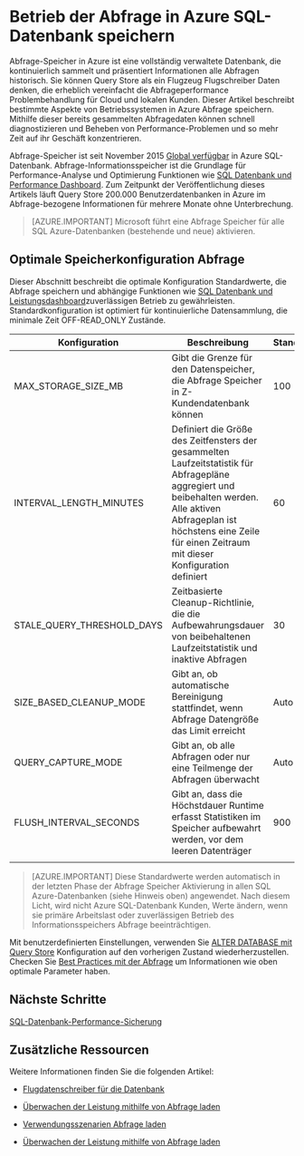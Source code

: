 <properties
   pageTitle="Abfrage in SQL Azure-Datenbank speichern Betrieb"
   description="Enthält Informationen zum Bedienen der Abfrage in Azure SQL-Datenbank speichern"
   keywords=""
   services="sql-database"
   documentationCenter=""
   authors="CarlRabeler"
   manager="jhubbard"
   editor=""/>

<tags
   ms.service="sql-database"
   ms.devlang="NA"
   ms.topic="article"
   ms.tgt_pltfrm="sqldb-performance"
   ms.workload="data-management"
   ms.date="08/16/2016"
   ms.author="carlrab"/>

# <a name="operating-the-query-store-in-azure-sql-database"></a>Betrieb der Abfrage in Azure SQL-Datenbank speichern 

Abfrage-Speicher in Azure ist eine vollständig verwaltete Datenbank, die kontinuierlich sammelt und präsentiert Informationen alle Abfragen historisch. Sie können Query Store als ein Flugzeug Flugschreiber Daten denken, die erheblich vereinfacht die Abfrageperformance Problembehandlung für Cloud und lokalen Kunden. Dieser Artikel beschreibt bestimmte Aspekte von Betriebssystemen in Azure Abfrage speichern. Mithilfe dieser bereits gesammelten Abfragedaten können schnell diagnostizieren und Beheben von Performance-Problemen und so mehr Zeit auf ihr Geschäft konzentrieren. 

Abfrage-Speicher ist seit November 2015 [Global verfügbar](https://azure.microsoft.com/updates/general-availability-azure-sql-database-query-store/) in Azure SQL-Datenbank. Abfrage-Informationsspeicher ist die Grundlage für Performance-Analyse und Optimierung Funktionen wie [SQL Datenbank und Performance Dashboard](https://azure.microsoft.com/updates/sqldatabaseadvisorga/). Zum Zeitpunkt der Veröffentlichung dieses Artikels läuft Query Store 200.000 Benutzerdatenbanken in Azure im Abfrage-bezogene Informationen für mehrere Monate ohne Unterbrechung.

> [AZURE.IMPORTANT] Microsoft führt eine Abfrage Speicher für alle SQL Azure-Datenbanken (bestehende und neue) aktivieren. 

## <a name="optimal-query-store-configuration"></a>Optimale Speicherkonfiguration Abfrage

Dieser Abschnitt beschreibt die optimale Konfiguration Standardwerte, die Abfrage speichern und abhängige Funktionen wie [SQL Datenbank und Leistungsdashboard](https://azure.microsoft.com/updates/sqldatabaseadvisorga/)zuverlässigen Betrieb zu gewährleisten. Standardkonfiguration ist optimiert für kontinuierliche Datensammlung, die minimale Zeit OFF-READ_ONLY Zustände.

| Konfiguration | Beschreibung | Standard | Kommentar |
| ------------- | ----------- | ------- | ------- |
| MAX_STORAGE_SIZE_MB | Gibt die Grenze für den Datenspeicher, die Abfrage Speicher in Z-Kundendatenbank können | 100 | Für neue Datenbanken erzwungen |
| INTERVAL_LENGTH_MINUTES | Definiert die Größe des Zeitfensters der gesammelten Laufzeitstatistik für Abfragepläne aggregiert und beibehalten werden. Alle aktiven Abfrageplan ist höchstens eine Zeile für einen Zeitraum mit dieser Konfiguration definiert | 60   | Für neue Datenbanken erzwungen |
| STALE_QUERY_THRESHOLD_DAYS | Zeitbasierte Cleanup-Richtlinie, die die Aufbewahrungsdauer von beibehaltenen Laufzeitstatistik und inaktive Abfragen | 30 | Für neue Datenbanken und Datenbanken mit früheren (367) erzwungen |
| SIZE_BASED_CLEANUP_MODE | Gibt an, ob automatische Bereinigung stattfindet, wenn Abfrage Datengröße das Limit erreicht | Auto | Für alle Datenbanken erzwungen |
| QUERY_CAPTURE_MODE | Gibt an, ob alle Abfragen oder nur eine Teilmenge der Abfragen überwacht | Auto | Für alle Datenbanken erzwungen |
| FLUSH_INTERVAL_SECONDS | Gibt an, dass die Höchstdauer Runtime erfasst Statistiken im Speicher aufbewahrt werden, vor dem leeren Datenträger | 900 | Für neue Datenbanken erzwungen |
||||||

> [AZURE.IMPORTANT] Diese Standardwerte werden automatisch in der letzten Phase der Abfrage Speicher Aktivierung in allen SQL Azure-Datenbanken (siehe Hinweis oben) angewendet. Nach diesem Licht, wird nicht Azure SQL-Datenbank Kunden, Werte ändern, wenn sie primäre Arbeitslast oder zuverlässigen Betrieb des Informationsspeichers Abfrage beeinträchtigen.

Mit benutzerdefinierten Einstellungen, verwenden Sie [ALTER DATABASE mit Query Store](https://msdn.microsoft.com/library/bb522682.aspx) Konfiguration auf den vorherigen Zustand wiederherzustellen. Checken Sie [Best Practices mit der Abfrage](https://msdn.microsoft.com/library/mt604821.aspx) um Informationen wie oben optimale Parameter haben.

## <a name="next-steps"></a>Nächste Schritte

[SQL-Datenbank-Performance-Sicherung](sql-database-performance.md)

## <a name="additional-resources"></a>Zusätzliche Ressourcen

Weitere Informationen finden Sie die folgenden Artikel:

- [Flugdatenschreiber für die Datenbank](https://azure.microsoft.com/blog/query-store-a-flight-data-recorder-for-your-database) 

- [Überwachen der Leistung mithilfe von Abfrage laden](https://msdn.microsoft.com/library/dn817826.aspx)

- [Verwendungsszenarien Abfrage laden](https://msdn.microsoft.com/library/mt614796.aspx)

- [Überwachen der Leistung mithilfe von Abfrage laden](https://msdn.microsoft.com/library/dn817826.aspx) 
